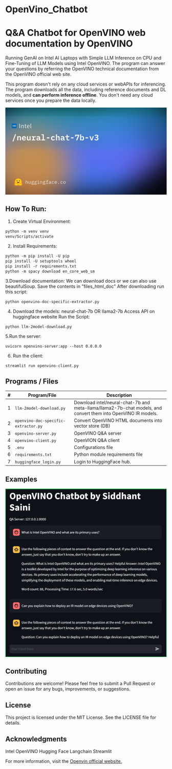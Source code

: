 # OpenVino_Chatbot
# Q&A Chatbot for OpenVINO web documentation by OpenVINO

Running GenAI on Intel AI Laptops with Simple LLM Inference on CPU and Fine-Tuning of LLM Models using Intel OpenVINO. The program can answer your questions by referring the OpenVINO technical documentation from the OpenVINO official web site.

This program doesn't rely on any cloud services or webAPIs for inferencing. The program downloads all the data, including reference documents and DL models, and **can perform inference offline**. You don't need any cloud services once you prepare the data locally. 

![pic1](./resources//neural-chat-7b-v3.png)

## How To Run:
1. Create Virtual Environment:
```
python -m venv venv
venv/Scripts/activate
```
2. Install Requirements:
```
python -m pip install -U pip
pip install -U setuptools wheel
pip install -r requirements.txt
python -m spacy download en_core_web_sm
```
3.Download documentation:
We can download docs or we can also use beautifulSoup. Save the contents in "files_html_doc"
After downloading run this script:
```
python openvino-doc-specific-extractor.py
```
4. Download the models:
neural-chat-7b OR llama2-7b 
Access API on huggingface website
Run the Script:
```
python llm-2model-download.py
```
5.Run the server:
```
uvicorn openvino-server:app --host 0.0.0.0
```
6. Run the client:
```
streamlit run openvino-client.py
```

## Programs / Files

|#|Program/File|Description|
|---|---|---|
|1|`llm-2model-download.py`|Download intel/neural-chat-7b and meta-llama/llama2-7b-chat models, and convert them into OpenVINO IR models.|
|2|`openvino-doc-specific-extractor.py`|Convert OpenVINO HTML documents into vector store (DB)|
|3|`openvino-server.py`|OpenVINO Q&A server|
|4|`openvino-client.py`|OpenVION Q&A client|
|5|`.env`|Configurations file|
|6|`requirements.txt`|Python module requirements file|
|7|`huggingface_login.py`|Login to HuggingFace hub.|


## Examples
![pic1](./resources//ss.png)


## Contributing
Contributions are welcome! Please feel free to submit a Pull Request or open an issue for any bugs, improvements, or suggestions.

## License
This project is licensed under the MIT License. See the LICENSE file for details.

## Acknowledgments
Intel OpenVINO
Hugging Face
Langchain
Streamlit

For more information, visit the [Openvin official website.](https://docs.openvino.ai/2024/index.html)
